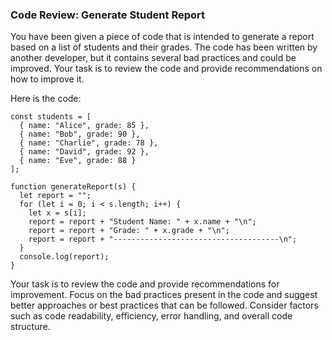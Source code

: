 ### Code Review: Generate Student Report
You have been given a piece of code that is intended to generate a report based on a list of students and their grades. The code has been written by another developer, but it contains several bad practices and could be improved. Your task is to review the code and provide recommendations on how to improve it.

Here is the code:

```
const students = [
  { name: "Alice", grade: 85 },
  { name: "Bob", grade: 90 },
  { name: "Charlie", grade: 78 },
  { name: "David", grade: 92 },
  { name: "Eve", grade: 88 }
];

function generateReport(s) {
  let report = "";
  for (let i = 0; i < s.length; i++) {
    let x = s[i];
    report = report + "Student Name: " + x.name + "\n";
    report = report + "Grade: " + x.grade + "\n";
    report = report + "-------------------------------------\n";
  }
  console.log(report);
}
```

Your task is to review the code and provide recommendations for improvement. Focus on the bad practices present in the code and suggest better approaches or best practices that can be followed. Consider factors such as code readability, efficiency, error handling, and overall code structure.

